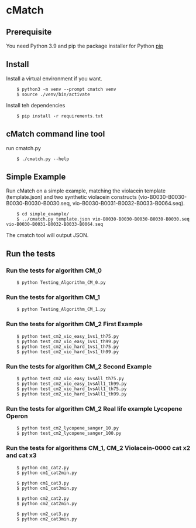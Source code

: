 # cMatch 

## Prerequisite

You need Python 3.9 and pip the package installer for Python [pip](https://pip.pypa.io/en/stable/)


## Install

Install a virtual environment if you want.

```
    $ python3 -m venv --prompt cmatch venv
    $ source ./venv/bin/activate
```

Install teh dependencies

```
    $ pip install -r requirements.txt
```

## cMatch command line tool

run cmatch.py

```
    $ ./cmatch.py --help 
```

## Simple Example 

Run cMatch on a simple example, matching the violacein template (template.json) and two synthetic violacein constructs (vio-B0030-B0030-B0030-B0030-B0030.seq, vio-B0030-B0031-B0032-B0033-B0064.seq).


```
    $ cd simple_example/
    $ ../cmatch.py template.json vio-B0030-B0030-B0030-B0030-B0030.seq vio-B0030-B0031-B0032-B0033-B0064.seq
```

The cmatch tool will output JSON.


## Run the tests

### Run the tests for algorithm CM_0

```
    $ python Testing_Algorithm_CM_0.py
```

### Run the tests for algorithm CM_1

```
    $ python Testing_Algorithm_CM_1.py
```

### Run the tests for algorithm CM_2 First Example

```
    $ python test_cm2_vio_easy_1vs1_th75.py
    $ python test_cm2_vio_easy_1vs1_th99.py
    $ python test_cm2_vio_hard_1vs1_th75.py
    $ python test_cm2_vio_hard_1vs1_th99.py
```

### Run the tests for algorithm CM_2 Second Example

```
    $ python test_cm2_vio_easy_1vsAll_th75.py
    $ python test_cm2_vio_easy_1vsAll1_th99.py
    $ python test_cm2_vio_hard_1vsAll1_th75.py
    $ python test_cm2_vio_hard_1vsAll1_th99.py
```

### Run the tests for algorithm CM_2 Real life example Lycopene Operon 

```
    $ python test_cm2_lycopene_sanger_10.py
    $ python test_cm2_lycopene_sanger_100.py

```

### Run the tests for algorithms CM_1, CM_2 Violacein-0000 cat x2 and cat x3

```
    $ python cm1_cat2.py
    $ python cm1_cat2min.py
```

```
    $ python cm1_cat3.py
    $ python cm1_cat3min.py
```

```
    $ python cm2_cat2.py
    $ python cm2_cat2min.py
```

```
    $ python cm2_cat3.py
    $ python cm2_cat3min.py
```
